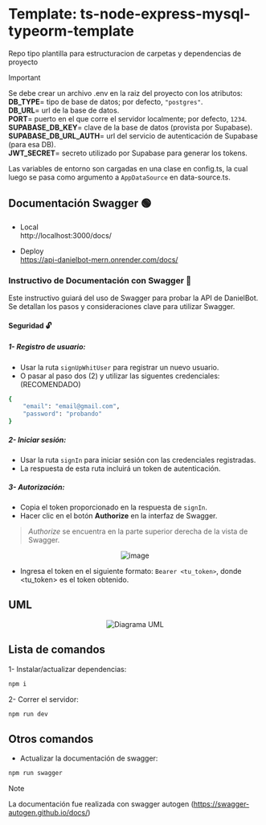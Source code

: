 # Template: ts-node-express-mysql-typeorm-template
Repo tipo plantilla para estructuracion de carpetas y dependencias de proyecto 
> [!IMPORTANT] 
> Se debe crear un archivo .env en la raiz del proyecto con los atributos:  
**DB_TYPE**= tipo de base de datos; por defecto, ```"postgres"```.\
**DB_URL**= url de la base de datos.\
**PORT**= puerto en el que corre el servidor localmente; por defecto, ```1234```.\
**SUPABASE_DB_KEY**= clave de la base de datos (provista por Supabase).\
**SUPABASE_DB_URL_AUTH**= url del servicio de autenticación de Supabase (para esa DB).\
**JWT_SECRET**= secreto utilizado por Supabase para generar los tokens.

Las variables de entorno son cargadas en una clase en config.ts, la cual luego se pasa como argumento a ```AppDataSource``` en data-source.ts.

## Documentación Swagger 🟢
- Local  
  http://localhost:3000/docs/
  
- Deploy  
  https://api-danielbot-mern.onrender.com/docs/
  
### Instructivo de Documentación con Swagger 📄
Este instructivo guiará del uso de Swagger para probar la API de DanielBot. Se detallan los pasos y consideraciones clave para utilizar Swagger.

#### Seguridad 🔓
##### 1- Registro de usuario:
- Usar la ruta `signUpWhitUser` para registrar un nuevo usuario.
- O pasar al paso dos (2) y utilizar las siguentes credenciales: (RECOMENDADO)
```bash
{
    "email": "email@gmail.com",
    "password": "probando"
}
```
##### 2- Iniciar sesión:
- Usar la ruta `signIn` para iniciar sesión con las credenciales registradas.
- La respuesta de esta ruta incluirá un token de autenticación.
##### 3- Autorización:
- Copia el token proporcionado en la respuesta de `signIn`.
- Hacer clic en el botón **Authorize** en la interfaz de Swagger.
 > *Authorize* se encuentra en la parte superior derecha de la vista de Swagger.
<p align="center">
  <img src="https://github.com/RST-Sistemas/API-danielbot-MERN/assets/128536319/ac165dca-c906-4b69-8bbd-7d1ecbd0f8ff" alt="image"/>
</p>  

- Ingresa el token en el siguiente formato: `Bearer <tu_token>`, donde <tu_token> es el token obtenido.  

## UML 
<p align="center">
  <img src="https://github.com/RST-Sistemas/API-danielbot-MERN/assets/128536319/2aba8f21-5057-4f49-8090-fd106bbc12b6" alt="Diagrama UML">
</p>  

## Lista de comandos 
1- Instalar/actualizar dependencias: 
```bash
npm i
```
2- Correr el servidor: 
```bash
npm run dev
```
## Otros comandos
- Actualizar la documentación de swagger: 
```bash
npm run swagger
```
> [!NOTE]
> La documentación fue realizada con swagger autogen (https://swagger-autogen.github.io/docs/)
